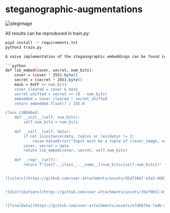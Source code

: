 # steganographic-augmentations


![stegimage](https://github.com/user-attachments/assets/a0a8800e-2476-4baf-9ed7-4b7515732074)


All results can be reproduced in train.py:
```bash
pip3 install -r requirements.txt
python3 train.py

A naive implementation of the steganographic embeddings can be found in steganography.py

```python
def lsb_embed(cover, secret, num_bits):
    cover = (cover * 255).byte()
    secret = (secret * 255).byte()
    mask = 0xFF << num_bits
    cover_cleared = cover & mask
    secret_shifted = secret >> (8 - num_bits)
    embedded = cover_cleared | secret_shifted
    return embedded.float() / 255.0

class LSBEmbed:
    def __init__(self, num_bits):
        self.num_bits = num_bits
    
    def __call__(self, data):
        if not isinstance(data, tuple) or len(data) != 2:
            raise ValueError("Input must be a tuple of (cover_image, secret_image)")
        cover, secret = data
        return lsb_embed(cover, secret, self.num_bits)
    
    def __repr__(self):
        return f"{self.__class__.__name__}(num_bits={self.num_bits})"


![colors](https://github.com/user-attachments/assets/d5d730d7-a3a3-4682-898e-de1406904cb7)


![distributions](https://github.com/user-attachments/assets/35ef0b51-8fff-4684-bf00-28ac1c75ad6d)


![finaldata](https://github.com/user-attachments/assets/e7db6f4a-fadb-499b-8bae-d2ce1e79e993)
